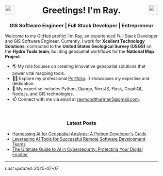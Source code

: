 <h1 align="center">
  <a href="https://twitter.com/raythurman2386" target="_blank">
    <img align="left" src="https://cdn.jsdelivr.net/npm/simple-icons@3.0.1/icons/twitter.svg" alt="raythurman2386" height="30" width="30" />
  </a>
  Greetings! I'm Ray.
  <a href="https://linkedin.com/in/raythurman2386" target="_blank">
    <img align="right" src="https://cdn.jsdelivr.net/npm/simple-icons@3.0.1/icons/linkedin.svg" alt="raythurman2386" height="30" width="30" />
  </a>
</h1>

<h3 align="center">GIS Software Engineer | Full Stack Developer | Entrepreneur</h3>

Welcome to my GitHub profile! I'm Ray, an experienced Full Stack Developer and GIS Software Engineer. Currently, I work for **Xcellent Technology Solutions**, contracted to the **United States Geological Survey (USGS)** on the **Hydro Tools team**, building geospatial workflows for the **National Map Project**.

- 🌎 My role focuses on creating innovative geospatial solutions that power vital mapping tools.
- 👨‍💻 Explore my professional [Portfolio](https://www.raythurman.dev). It showcases my expertise and dedication.
- 💬 My expertise includes Python, Django, NextJS, Flask, GraphQL, Node.js, and GIS technologies.
- 📫 Connect with me via email at raymondthurman5@gmail.com.

<br />

<h3 align="center">Latest Posts</h3>

- <a href="https://www.raythurman.dev/blog/harnessing-ai-for-geospatial-analysis-a-python-developer-s-guide" rel="noreferrer noopener">Harnessing AI for Geospatial Analysis: A Python Developer's Guide</a>
- <a href="https://www.raythurman.dev/blog/leveraging-ai-tools-for-successful-remote-software-development-teams" rel="noreferrer noopener">Leveraging AI Tools for Successful Remote Software Development Teams</a>
- <a href="https://www.raythurman.dev/blog/the-ultimate-guide-to-ai-in-cybersecurity-protecting-your-digital-frontier" rel="noreferrer noopener">The Ultimate Guide to AI in Cybersecurity: Protecting Your Digital Frontier</a>

---
*Last updated: 2025-07-07*